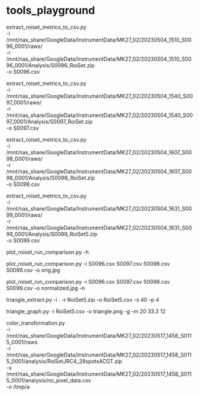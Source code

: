 # tools_playground

extract_roiset_metrics_to_csv.py \
    -i /mnt/nas_share/GoogleData/InstrumentData/MK27_02/20230504_1510_S0096_0001/raws/ \
    -r /mnt/nas_share/GoogleData/InstrumentData/MK27_02/20230504_1510_S0096_0001/Analysis/S0096_RoiSet.zip \
    -o S0096.csv

extract_roiset_metrics_to_csv.py \
    -i /mnt/nas_share/GoogleData/InstrumentData/MK27_02/20230504_1540_S0097_0001/raws/ \
    -r /mnt/nas_share/GoogleData/InstrumentData/MK27_02/20230504_1540_S0097_0001/Analysis/S0097_RoiSet.zip \
    -o S0097.csv

extract_roiset_metrics_to_csv.py \
    -i /mnt/nas_share/GoogleData/InstrumentData/MK27_02/20230504_1607_S0098_0001/raws/ \
    -r /mnt/nas_share/GoogleData/InstrumentData/MK27_02/20230504_1607_S0098_0001/Analysis/S0098_RoiSet.zip \
    -o S0098.csv

extract_roiset_metrics_to_csv.py \
    -i /mnt/nas_share/GoogleData/InstrumentData/MK27_02/20230504_1631_S0099_0001/raws/ \
    -r /mnt/nas_share/GoogleData/InstrumentData/MK27_02/20230504_1631_S0099_0001/Analysis/S0099_RoiSet5.zip \
    -o S0099.csv

plot_roiset_run_comparison.py -h

plot_roiset_run_comparison.py -i S0096.csv S0097.csv S0098.csv S0099.csv -o orig.jpg

plot_roiset_run_comparison.py -i S0096.csv S0097.csv S0098.csv S0099.csv -o normalized.jpg -n





triangle_extract.py -i . -r RoiSet5.zip -o RoiSet5.csv -s 40 -p 4

triangle_graph.py -i RoiSet5.csv -o triangle.png -g -m 20 33.3 12


color_transformation.py \
     -i /mnt/nas_share/GoogleData/InstrumentData/MK27_02/20230517_1458_S0115_0001/raws \
     -r /mnt/nas_share/GoogleData/InstrumentData/MK27_02/20230517_1458_S0115_0001/analysis/RoiSetJRC4_28spotsACGT.zip \
     -s /mnt/nas_share/GoogleData/InstrumentData/MK27_02/20230517_1458_S0115_0001/analysis/roi_pixel_data.csv \
     -o /tmp/a
